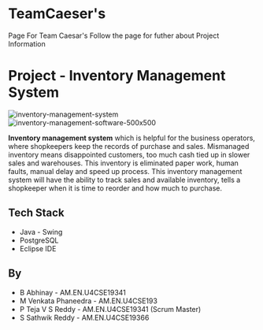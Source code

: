 # TeamCaeser's
Page For Team Caesar's Follow the page for futher about Project Information 

# Project - Inventory Management System
![inventory-management-system](https://user-images.githubusercontent.com/64905661/153710221-411454b8-ca4a-4c47-b125-d7231c2857fa.png)
![inventory-management-software-500x500](https://user-images.githubusercontent.com/64905661/153710414-dff39402-e744-4ff6-a7f3-bc9d9d33d50c.png)

**Inventory management system** which is helpful for the business operators, where shopkeepers keep the records of purchase and sales. Mismanaged inventory means disappointed customers, too much cash tied up in slower sales and warehouses. This inventory is eliminated paper work, human faults, manual delay and speed up process. This inventory management system will have the ability to track sales and available inventory, tells a shopkeeper when it is time to reorder and how much to purchase.

## Tech Stack
* Java - Swing
* PostgreSQL
* Eclipse IDE

## By
* B Abhinay - AM.EN.U4CSE19341
* M Venkata Phaneedra - AM.EN.U4CSE193
* P Teja V S Reddy - AM.EN.U4CSE19341 (Scrum Master)
* S Sathwik Reddy - AM.EN.U4CSE19366
